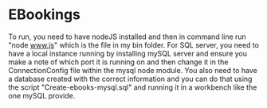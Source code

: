 # EBookings

To run, you need to have nodeJS installed and then in command line run "node www.js" which is the file in my bin folder. 
For SQL server, you need to have a local instance running by installing mySQL server and ensure you make a note of which port it is running on and then change it in the ConnectionConfig file within the mysql node module. You also need to have a database created with the correct information and you can do that using the script "Create-ebooks-mysql.sql" and running it in a workbench like the one mySQL provide. 
